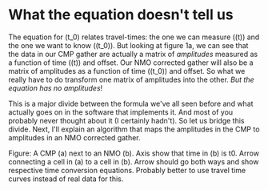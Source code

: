 # What the equation doesn't tell us

The equation for \(t_0\) relates travel-times: the one we can measure (\(t\)) and the one we want to know (\(t_0\)).
But looking at figure 1a, we can see that the data in our CMP gather are actually a matrix of *amplitudes* measured as a function of time (\(t\)) and offset.
Our NMO corrected gather will also be a matrix of amplitudes as a function of time (\(t_0\)) and offset.
So what we really have to do transform one matrix of amplitudes into the other.
*But the equation has no amplitudes*!

This is a major divide between the formula we've all seen before and what actually goes on in the software that implements it. 
And most of you probably never thought about it (I certainly hadn't).
So let us bridge this divide.
Next, I'll explain an algorithm that maps the amplitudes in the CMP to amplitudes in an NMO corrected gather.


Figure: A CMP (a) next to an NMO (b). Axis show that time in (b) is t0. Arrow connecting a cell in (a) to a cell in (b). Arrow should go both ways and show respective time conversion equations. Probably better to use travel time curves instead of real data for this.
